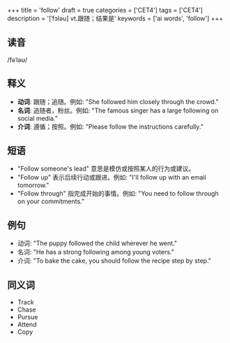 +++
title = 'follow'
draft = true
categories = ['CET4']
tags = ['CET4']
description = '[ˈfɔləu] vt.跟随；结果是'
keywords = ['ai words', 'follow']
+++

## 读音
/fəˈləʊ/

## 释义
- **动词**: 跟随；追随。例如: "She followed him closely through the crowd."
- **名词**: 追随者，粉丝。例如: "The famous singer has a large following on social media."
- **介词**: 遵循；按照。例如: "Please follow the instructions carefully."

## 短语
- "Follow someone's lead" 意思是模仿或按照某人的行为或建议。
- "Follow up" 表示后续行动或跟进。例如: "I'll follow up with an email tomorrow."
- "Follow through" 指完成开始的事情。例如: "You need to follow through on your commitments."

## 例句
- 动词: "The puppy followed the child wherever he went."
- 名词: "He has a strong following among young voters."
- 介词: "To bake the cake, you should follow the recipe step by step."

## 同义词
- Track
- Chase
- Pursue
- Attend
- Copy
